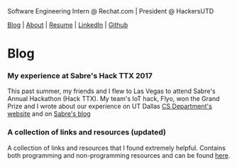 
<script>
  (function(i,s,o,g,r,a,m){i['GoogleAnalyticsObject']=r;i[r]=i[r]||function(){
  (i[r].q=i[r].q||[]).push(arguments)},i[r].l=1*new Date();a=s.createElement(o),
  m=s.getElementsByTagName(o)[0];a.async=1;a.src=g;m.parentNode.insertBefore(a,m)
  })(window,document,'script','https://www.google-analytics.com/analytics.js','ga');

  ga('create', 'UA-104177854-1', 'auto');
  ga('send', 'pageview');

</script>

<!---  Comments for SEO
Rahul Sonwalkar
Rahul Sonwalkar
Rahul Sonwalkar
UT Dallas
UT Dallas
-->
<title> Rahul Sonwalkar | Engineer & Product </title>
Software Engineering Intern @ Rechat.com | President @ HackersUTD

[Blog](http://rahul.ru)    |   [About](http://rahul.ru/about)   |   [Resume](http://rahul.ru/RahulSonwalkar_RESUME.pdf) | [LinkedIn](https://linkedin.com/in/rahulsonwalkar23) | [Github](https://github.com/rahulsonwalkar)

# Blog

### My experience at Sabre's Hack TTX 2017

This past summer, my friends and I flew to Las Vegas to attend Sabre's Annual Hackathon (Hack TTX). My team's IoT hack, Flyo, won the Grand Prize and I wrote about our experience on UT Dallas [CS Department's website](http://cs.utdallas.edu/2017-student-summer-computer-science-experiences/) and on [Sabre's blog](https://www.sabre.com/insights/developers-go-all-in-at-hackathonttx-in-las-vegas/)

### A collection of links and resources (updated)

A collection of links and resources that I found extremely helpful. Contains both programming and non-programming resources and can be found [here](http://rahul.ru/resources).

<!---  Comments for SEO
Rahul Sonwalkar
Rahul Sonwalkar
Rahul Sonwalkar
UT Dallas
UT Dallas
-->
<!---  Comments for SEO
Rahul Sonwalkar
Rahul Sonwalkar
Rahul Sonwalkar
UT Dallas
UT Dallas
-->
